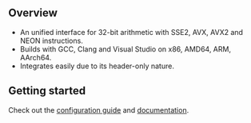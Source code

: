 ## Overview

- An unified interface for 32-bit arithmetic with SSE2, AVX, AVX2 and NEON instructions.
- Builds with GCC, Clang and Visual Studio on x86, AMD64, ARM, AArch64.
- Integrates easily due to its header-only nature.

## Getting started

Check out the [configuration guide](docs/guides/config.md) and [documentation](docs/readme.md).

